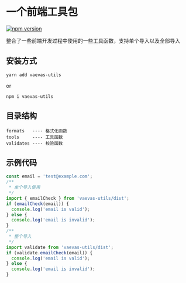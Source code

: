 # 一个前端工具包

[![npm version](https://img.shields.io/npm/v/vaevas-utils.svg)](https://badge.fury.io/js/vaevas-utils)

整合了一些前端开发过程中使用的一些工具函数，支持单个导入以及全部导入

## 安装方式

```shell
yarn add vaevas-utils
```

or

```shell
npm i vaevas-utils
```

## 目录结构

```shell
formats   ---- 格式化函数
tools     ---- 工具函数
validates ---- 校验函数
```

## 示例代码

```js
const email = 'test@example.com';
/**
 * 单个导入使用
 */
import { emailCheck } from 'vaevas-utils/dist';
if (emailCheck(email)) {
  console.log('email is valid');
} else {
  console.log('email is invalid');
}
/**
 * 整个导入
 */
import validate from 'vaevas-utils/dist';
if (validate.emailCheck(email)) {
  console.log('email is valid');
} else {
  console.log('email is invalid');
}
```
